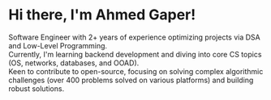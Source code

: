 # Hi there, I'm Ahmed Gaper!

Software Engineer with 2+ years of experience optimizing projects via DSA and Low-Level Programming.  
Currently, I'm learning backend development and diving into core CS topics (OS, networks, databases, and OOAD).  
Keen to contribute to open-source, focusing on solving complex algorithmic challenges (over 400 problems solved on various platforms) and building robust solutions.

<!-- ## LeetCode Board

[![LeetCode Stats](https://leetcard.jacoblin.cool/ahmedgaper?theme=dark&ext=heatmap)](https://leetcode.com/ahmedgaper/) -->
